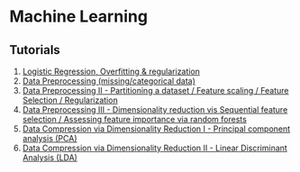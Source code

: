 Machine Learning
================================

Tutorials
---------

1. [Logistic Regression, Overfitting & regularization](http://www.bogotobogo.com/python/scikit-learn/scikit-learn_logistic_regression.php) 
2. [Data Preprocessing (missing/categorical data)](http://www.bogotobogo.com/python/scikit-learn/scikit_machine_learning_Data_Preprocessing-Missing-Data-Categorical-Data.php) 
3. [Data Preprocessing II - Partitioning a dataset / Feature scaling / Feature Selection / Regularization](http://www.bogotobogo.com/python/scikit-learn/scikit_machine_learning_Data_Preprocessing-II-Datasets-Partitioning-Feature-scaling-Feature-Selection-Regularization.php) 
4. [Data Preprocessing III - Dimensionality reduction vis Sequential feature selection / Assessing feature importance via random forests](http://www.bogotobogo.com/python/scikit-learn/scikit_machine_learning_Data_Preprocessing-III-Dimensionality-reduction-via-Sequential-feature-selection-Assessing-feature-importance-via-random-forests.php) 
5. [Data Compression via Dimensionality Reduction I - Principal component analysis (PCA)](http://bogotobogo.com/python/scikit-learn/scikit_machine_learning_Data_Compresssion_via_Dimensionality_Reduction_1_Principal_component_analysis%20_PCA.php) 
6. [Data Compression via Dimensionality Reduction II - Linear Discriminant Analysis (LDA)](http://bogotobogo.com/python/scikit-learn/scikit_machine_learning_Data_Compresssion_via_Dimensionality_Reduction_2_Linear_Discriminant_Analysis.php) 
